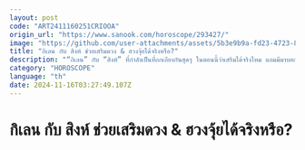 ```yaml
---
layout: post
code: "ART2411160251CRIOOA"
origin_url: "https://www.sanook.com/horoscope/293427/"
image: "https://github.com/user-attachments/assets/5b3e9b9a-fd23-4723-819e-9191934eb421"
title: "กิเลน กับ สิงห์ ช่วยเสริมดวง &​ ฮวงจุ้ยได้จริงหรือ?"
description: "“กิเลน” กับ “สิงห์” ที่กำลังเป็นที่ถกเถียงกันสุดๆ ในตอนนี้ว่าเสริมได้จริงไหม แถมมีมาบอกเพิ่มอีก 2 ชนิดให้ได้ไปลองศึกษากัน"
category: "HOROSCOPE"
language: "th"
date: 2024-11-16T03:27:49.107Z
---
```


# กิเลน กับ สิงห์ ช่วยเสริมดวง &​ ฮวงจุ้ยได้จริงหรือ?